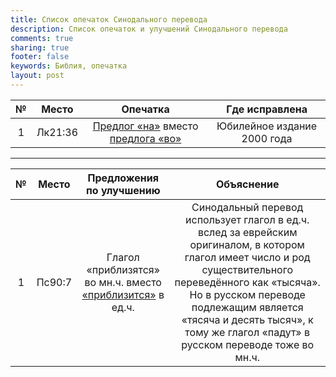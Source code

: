 ```yaml
---
title: Список опечаток Синодального перевода
description: Список опечаток и улучшений Синодального перевода
comments: true
sharing: true
footer: false
keywords: Библия, опечатка
layout: post
---
```


| №  |      Место    |            Опечатка                                             |        Где исправлена        |
|:--:|:-------------:|:---------------------------------------------------------------:|:----------------------------:|
| 1  | Лк21:36       |  [Предлог «на»][2] вместо [предлога «во»][3]                    | Юбилейное издание 2000 года  |

---

| №  |      Место    |            Предложения по улучшению                             |        Объяснение        |
|:--:|:-------------:|:---------------------------------------------------------------:|:----------------------------:|
| 1  | Пс90:7        | Глагол «приблизятся» во мн.ч. вместо [«приблизится»][4] в ед.ч. | Синодальный перевод использует глагол в ед.ч. вслед за еврейским оригиналом, в котором глагол имеет число и род существительного переведённого как «тысяча». Но в русском переводе подлежащим является «тясяча и десять тысяч», к тому же глагол «падут» в русском переводе тоже во мн.ч. |


[2]: https://bibleonline.ru/bible/rst66/luk-21/
[3]: https://bibleonline.ru/bible/rst-jbl/luk-21/
[4]: https://bibleonline.ru/bible/rst66/psa-90/
